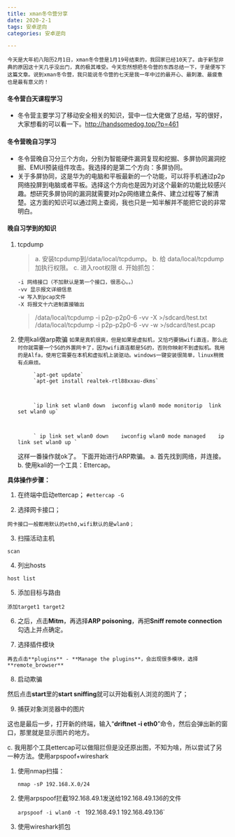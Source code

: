 ```yaml
---
title: xman冬令营分享
date: 2020-2-1
tags: 安卓逆向
categories: 安卓逆向

---
```


```
今天是大年初八阳历2月1日，xman冬令营是1月19号结束的，我回家已经10天了。由于新型非典的原因这十天几乎没出门，真的极其难受。今天忽然想把冬令营的东西总结一下，于是便写下这篇文章。说到xman冬令营，我只能说冬令营的七天是我一年中过的最开心、最刺激、最疲惫也是最有意义的！
```

#### 冬令营白天课程学习
- 冬令营主要学习了移动安全相关的知识，营中一位大佬做了总结，写的很好，大家想看的可以看一下。http://handsomedog.top/?p=461

#### 冬令营晚自习学习
- 冬令营晚自习分三个方向，分别为智能硬件漏洞复现和挖掘、多屏协同漏洞挖掘、EMUI预装组件攻击。我选择的是第二个方向：多屏协同。
- 关于多屏协同，这是华为的电脑和平板最新的一个功能，可以将手机通过p2p网络投屏到电脑或者平板。选择这个方向也是因为对这个最新的功能比较感兴趣。想研究多屏协同的漏洞就需要对p2p网络建立条件、建立过程等了解清楚。这方面的知识可以通过网上查阅，我也只是一知半解并不能把它说的非常明白。

#### 晚自习学到的知识
1. tcpdump

    > a. 安装tcpdump到/data/local/tcpdump。
    > b. 给 data/local/tcpdump加执行权限。
    > c. 进入root权限
    > d. 开始抓包：

     ```
     -i 网络接口（不加默认是第一个接口，很恶心。。）
     -vv 显示报文详细信息
     -w 写入到pcap文件
     -X 将报文十六进制直接输出
     ```
    
     > /data/local/tcpdump -i p2p-p2p0-6 -vv -X >/sdcard/test.txt
     > /data/local/tcpdump -i p2p-p2p0-6 -vv -w >/sdcard/test.pcap

2. 使用kali做arp欺骗
    `如果是真机很爽，但是如果是虚拟机，又恰巧要搞wifi直连，那么此时你就需要一个5G的外置网卡了，因为wifi直连都是5G的，否则你映射不到虚拟机。我用的是Alfa，使用它需要在本机和虚拟机上装驱动。windows一键安装很简单，linux稍微有点麻烦。`
    
            `apt-get update`
            `apt-get install realtek-rtl88xxau-dkms`

   

            `ip link set wlan0 down  iwconfig wlan0 mode monitorip  link set wlan0 up`

  

            ` ip link set wlan0 down	iwconfig wlan0 mode managed    ip link set wlan0 up	`	
   这样一番操作就ok了。
   下面开始进行ARP欺骗。
   a. 首先找到网络，并连接。
   b. 使用kali的一个工具：Ettercap。
  
  
  **具体操作步骤：**

  1. 在终端中启动ettercap；
  `#ettercap -G`

  2. 选择网卡接口；

  `网卡接口一般都用默认的eth0,wifi默认的是wlan0；`

  3. 扫描活动主机

  `scan`

  4. 列出hosts

  `host list`

  5. 添加目标与路由

  `添加target1 target2`

  6. 之后，点击**Mitm**，再选择**ARP poisoning**，再把**Sniff remote connection**勾选上并点确定。

  7. 选择插件模块

  `再去点击**plugins** - **Manage the plugins**，会出现很多模块，选择**remote_browser**`

   

  8. 启动欺骗

  然后点击**start**里的**start sniffing**就可以开始看别人浏览的图片了；

   

  9. 捕获对象浏览器中的图片

  这也是最后一步，打开新的终端，输入“**driftnet -i eth0**”命令，然后会弹出新的窗口，那里就是显示图片的地方。

  

  c. 我用那个工具ettercap可以做阻拦但是没还原出图，不知为啥，所以尝试了另一种方法。使用arpspoof+wireshark

  1. 使用nmap扫描：

     `nmap -sP 192.168.X.0/24`

  2. 使用arpspoof拦截192.168.49.1发送给192.168.49.136的文件

     `arpspoof -i wlan0 -t ` 192.168.49.1 192.168.49.136`

  3. 使用wireshark抓包
